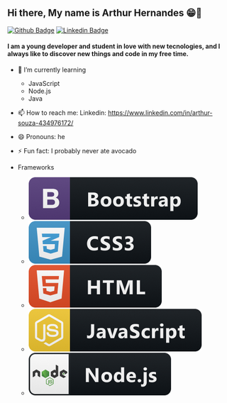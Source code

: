 ## Hi there, My name is Arthur Hernandes 😁👋

[![Github Badge](https://img.shields.io/badge/-Github-000?style=flat-square&logo=Github&logoColor=white&link=https://github.com/fagnerpsantos)](https://github.com/ArthurHSsouza)
[![Linkedin Badge](https://img.shields.io/badge/-LinkedIn-blue?style=flat-square&logo=Linkedin&logoColor=white&link=https://www.linkedin.com/in/arthur-souza-434976172/)](https://www.linkedin.com/in/arthur-souza-434976172/)
#### I am a young developer and student in love with new tecnologies, and I always like to discover new things and code in my free time.

 - 🌱 I’m currently learning 
   
    - JavaScript
    - Node.js
    - Java
        
- 📫 How to reach me: 
      Linkedin: https://www.linkedin.com/in/arthur-souza-434976172/
- 😄 Pronouns: he
- ⚡ Fun fact: I probably never ate avocado


- Frameworks

   - ![Alt text](https://github.com/ArthurHSsouza/ArthurHSsouza/blob/master/bootstrap%403x.png?raw=true "Optional Title")
   - ![Alt text](https://github.com/ArthurHSsouza/ArthurHSsouza/blob/master/css3%403x.png?raw=true "Optional Title")
   - ![Alt text](https://github.com/ArthurHSsouza/ArthurHSsouza/blob/master/html%403x.png?raw=true "Optional Title")
   - ![Alt text](https://github.com/ArthurHSsouza/ArthurHSsouza/blob/master/js%403x.png?raw=true "Optional Title")
   - ![Alt text](https://github.com/ArthurHSsouza/ArthurHSsouza/blob/master/nodejs%403x.png?raw=true "Optional Title")
   
   
   
  







